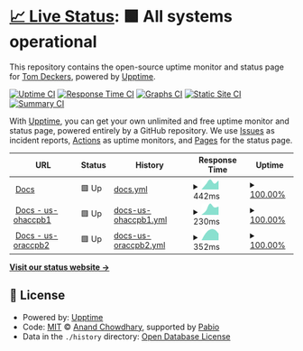 # [📈 Live Status](https://tdeckers-cisco.github.io/c2p-upptime): <!--live status--> **🟩 All systems operational**

This repository contains the open-source uptime monitor and status page for [Tom Deckers](https://tdeckers-cisco.github.io/c2p-upptime), powered by [Upptime](https://github.com/upptime/upptime).

[![Uptime CI](https://github.com/tdeckers-cisco/c2p-upptime/workflows/Uptime%20CI/badge.svg)](https://github.com/tdeckers-cisco/c2p-upptime/actions?query=workflow%3A%22Uptime+CI%22)
[![Response Time CI](https://github.com/tdeckers-cisco/c2p-upptime/workflows/Response%20Time%20CI/badge.svg)](https://github.com/tdeckers-cisco/c2p-upptime/actions?query=workflow%3A%22Response+Time+CI%22)
[![Graphs CI](https://github.com/tdeckers-cisco/c2p-upptime/workflows/Graphs%20CI/badge.svg)](https://github.com/tdeckers-cisco/c2p-upptime/actions?query=workflow%3A%22Graphs+CI%22)
[![Static Site CI](https://github.com/tdeckers-cisco/c2p-upptime/workflows/Static%20Site%20CI/badge.svg)](https://github.com/tdeckers-cisco/c2p-upptime/actions?query=workflow%3A%22Static+Site+CI%22)
[![Summary CI](https://github.com/tdeckers-cisco/c2p-upptime/workflows/Summary%20CI/badge.svg)](https://github.com/tdeckers-cisco/c2p-upptime/actions?query=workflow%3A%22Summary+CI%22)

With [Upptime](https://upptime.js.org), you can get your own unlimited and free uptime monitor and status page, powered entirely by a GitHub repository. We use [Issues](https://github.com/tdeckers-cisco/c2p-upptime/issues) as incident reports, [Actions](https://github.com/tdeckers-cisco/c2p-upptime/actions) as uptime monitors, and [Pages](https://tdeckers-cisco.github.io/c2p-upptime) for the status page.

<!--start: status pages-->
<!-- This summary is generated by Upptime (https://github.com/upptime/upptime) -->
<!-- Do not edit this manually, your changes will be overwritten -->
<!-- prettier-ignore -->
| URL | Status | History | Response Time | Uptime |
| --- | ------ | ------- | ------------- | ------ |
| <img alt="" src="https://icons.duckduckgo.com/ip3/api.ciscoplatform.cloud.ico" height="13"> [Docs](https://api.ciscoplatform.cloud/docs) | 🟩 Up | [docs.yml](https://github.com/tdeckers-cisco/c2p-upptime/commits/HEAD/history/docs.yml) | <details><summary><img alt="Response time graph" src="./graphs/docs/response-time-week.png" height="20"> 442ms</summary><br><a href="https://tdeckers-cisco.github.io/c2p-upptime/history/docs"><img alt="Response time 442" src="https://img.shields.io/endpoint?url=https%3A%2F%2Fraw.githubusercontent.com%2Ftdeckers-cisco%2Fc2p-upptime%2FHEAD%2Fapi%2Fdocs%2Fresponse-time.json"></a><br><a href="https://tdeckers-cisco.github.io/c2p-upptime/history/docs"><img alt="24-hour response time 647" src="https://img.shields.io/endpoint?url=https%3A%2F%2Fraw.githubusercontent.com%2Ftdeckers-cisco%2Fc2p-upptime%2FHEAD%2Fapi%2Fdocs%2Fresponse-time-day.json"></a><br><a href="https://tdeckers-cisco.github.io/c2p-upptime/history/docs"><img alt="7-day response time 442" src="https://img.shields.io/endpoint?url=https%3A%2F%2Fraw.githubusercontent.com%2Ftdeckers-cisco%2Fc2p-upptime%2FHEAD%2Fapi%2Fdocs%2Fresponse-time-week.json"></a><br><a href="https://tdeckers-cisco.github.io/c2p-upptime/history/docs"><img alt="30-day response time 442" src="https://img.shields.io/endpoint?url=https%3A%2F%2Fraw.githubusercontent.com%2Ftdeckers-cisco%2Fc2p-upptime%2FHEAD%2Fapi%2Fdocs%2Fresponse-time-month.json"></a><br><a href="https://tdeckers-cisco.github.io/c2p-upptime/history/docs"><img alt="1-year response time 442" src="https://img.shields.io/endpoint?url=https%3A%2F%2Fraw.githubusercontent.com%2Ftdeckers-cisco%2Fc2p-upptime%2FHEAD%2Fapi%2Fdocs%2Fresponse-time-year.json"></a></details> | <details><summary><a href="https://tdeckers-cisco.github.io/c2p-upptime/history/docs">100.00%</a></summary><a href="https://tdeckers-cisco.github.io/c2p-upptime/history/docs"><img alt="All-time uptime 100.00%" src="https://img.shields.io/endpoint?url=https%3A%2F%2Fraw.githubusercontent.com%2Ftdeckers-cisco%2Fc2p-upptime%2FHEAD%2Fapi%2Fdocs%2Fuptime.json"></a><br><a href="https://tdeckers-cisco.github.io/c2p-upptime/history/docs"><img alt="24-hour uptime 100.00%" src="https://img.shields.io/endpoint?url=https%3A%2F%2Fraw.githubusercontent.com%2Ftdeckers-cisco%2Fc2p-upptime%2FHEAD%2Fapi%2Fdocs%2Fuptime-day.json"></a><br><a href="https://tdeckers-cisco.github.io/c2p-upptime/history/docs"><img alt="7-day uptime 100.00%" src="https://img.shields.io/endpoint?url=https%3A%2F%2Fraw.githubusercontent.com%2Ftdeckers-cisco%2Fc2p-upptime%2FHEAD%2Fapi%2Fdocs%2Fuptime-week.json"></a><br><a href="https://tdeckers-cisco.github.io/c2p-upptime/history/docs"><img alt="30-day uptime 100.00%" src="https://img.shields.io/endpoint?url=https%3A%2F%2Fraw.githubusercontent.com%2Ftdeckers-cisco%2Fc2p-upptime%2FHEAD%2Fapi%2Fdocs%2Fuptime-month.json"></a><br><a href="https://tdeckers-cisco.github.io/c2p-upptime/history/docs"><img alt="1-year uptime 100.00%" src="https://img.shields.io/endpoint?url=https%3A%2F%2Fraw.githubusercontent.com%2Ftdeckers-cisco%2Fc2p-upptime%2FHEAD%2Fapi%2Fdocs%2Fuptime-year.json"></a></details>
| <img alt="" src="https://icons.duckduckgo.com/ip3/api.us-ohaccpb1.ciscoplatform.cloud.ico" height="13"> [Docs - us-ohaccpb1](https://api.us-ohaccpb1.ciscoplatform.cloud/docs) | 🟩 Up | [docs-us-ohaccpb1.yml](https://github.com/tdeckers-cisco/c2p-upptime/commits/HEAD/history/docs-us-ohaccpb1.yml) | <details><summary><img alt="Response time graph" src="./graphs/docs-us-ohaccpb1/response-time-week.png" height="20"> 230ms</summary><br><a href="https://tdeckers-cisco.github.io/c2p-upptime/history/docs-us-ohaccpb1"><img alt="Response time 230" src="https://img.shields.io/endpoint?url=https%3A%2F%2Fraw.githubusercontent.com%2Ftdeckers-cisco%2Fc2p-upptime%2FHEAD%2Fapi%2Fdocs-us-ohaccpb1%2Fresponse-time.json"></a><br><a href="https://tdeckers-cisco.github.io/c2p-upptime/history/docs-us-ohaccpb1"><img alt="24-hour response time 343" src="https://img.shields.io/endpoint?url=https%3A%2F%2Fraw.githubusercontent.com%2Ftdeckers-cisco%2Fc2p-upptime%2FHEAD%2Fapi%2Fdocs-us-ohaccpb1%2Fresponse-time-day.json"></a><br><a href="https://tdeckers-cisco.github.io/c2p-upptime/history/docs-us-ohaccpb1"><img alt="7-day response time 230" src="https://img.shields.io/endpoint?url=https%3A%2F%2Fraw.githubusercontent.com%2Ftdeckers-cisco%2Fc2p-upptime%2FHEAD%2Fapi%2Fdocs-us-ohaccpb1%2Fresponse-time-week.json"></a><br><a href="https://tdeckers-cisco.github.io/c2p-upptime/history/docs-us-ohaccpb1"><img alt="30-day response time 230" src="https://img.shields.io/endpoint?url=https%3A%2F%2Fraw.githubusercontent.com%2Ftdeckers-cisco%2Fc2p-upptime%2FHEAD%2Fapi%2Fdocs-us-ohaccpb1%2Fresponse-time-month.json"></a><br><a href="https://tdeckers-cisco.github.io/c2p-upptime/history/docs-us-ohaccpb1"><img alt="1-year response time 230" src="https://img.shields.io/endpoint?url=https%3A%2F%2Fraw.githubusercontent.com%2Ftdeckers-cisco%2Fc2p-upptime%2FHEAD%2Fapi%2Fdocs-us-ohaccpb1%2Fresponse-time-year.json"></a></details> | <details><summary><a href="https://tdeckers-cisco.github.io/c2p-upptime/history/docs-us-ohaccpb1">100.00%</a></summary><a href="https://tdeckers-cisco.github.io/c2p-upptime/history/docs-us-ohaccpb1"><img alt="All-time uptime 100.00%" src="https://img.shields.io/endpoint?url=https%3A%2F%2Fraw.githubusercontent.com%2Ftdeckers-cisco%2Fc2p-upptime%2FHEAD%2Fapi%2Fdocs-us-ohaccpb1%2Fuptime.json"></a><br><a href="https://tdeckers-cisco.github.io/c2p-upptime/history/docs-us-ohaccpb1"><img alt="24-hour uptime 100.00%" src="https://img.shields.io/endpoint?url=https%3A%2F%2Fraw.githubusercontent.com%2Ftdeckers-cisco%2Fc2p-upptime%2FHEAD%2Fapi%2Fdocs-us-ohaccpb1%2Fuptime-day.json"></a><br><a href="https://tdeckers-cisco.github.io/c2p-upptime/history/docs-us-ohaccpb1"><img alt="7-day uptime 100.00%" src="https://img.shields.io/endpoint?url=https%3A%2F%2Fraw.githubusercontent.com%2Ftdeckers-cisco%2Fc2p-upptime%2FHEAD%2Fapi%2Fdocs-us-ohaccpb1%2Fuptime-week.json"></a><br><a href="https://tdeckers-cisco.github.io/c2p-upptime/history/docs-us-ohaccpb1"><img alt="30-day uptime 100.00%" src="https://img.shields.io/endpoint?url=https%3A%2F%2Fraw.githubusercontent.com%2Ftdeckers-cisco%2Fc2p-upptime%2FHEAD%2Fapi%2Fdocs-us-ohaccpb1%2Fuptime-month.json"></a><br><a href="https://tdeckers-cisco.github.io/c2p-upptime/history/docs-us-ohaccpb1"><img alt="1-year uptime 100.00%" src="https://img.shields.io/endpoint?url=https%3A%2F%2Fraw.githubusercontent.com%2Ftdeckers-cisco%2Fc2p-upptime%2FHEAD%2Fapi%2Fdocs-us-ohaccpb1%2Fuptime-year.json"></a></details>
| <img alt="" src="https://icons.duckduckgo.com/ip3/api.us-oraccpb2.ciscoplatform.cloud.ico" height="13"> [Docs - us-oraccpb2](https://api.us-oraccpb2.ciscoplatform.cloud/docs) | 🟩 Up | [docs-us-oraccpb2.yml](https://github.com/tdeckers-cisco/c2p-upptime/commits/HEAD/history/docs-us-oraccpb2.yml) | <details><summary><img alt="Response time graph" src="./graphs/docs-us-oraccpb2/response-time-week.png" height="20"> 352ms</summary><br><a href="https://tdeckers-cisco.github.io/c2p-upptime/history/docs-us-oraccpb2"><img alt="Response time 352" src="https://img.shields.io/endpoint?url=https%3A%2F%2Fraw.githubusercontent.com%2Ftdeckers-cisco%2Fc2p-upptime%2FHEAD%2Fapi%2Fdocs-us-oraccpb2%2Fresponse-time.json"></a><br><a href="https://tdeckers-cisco.github.io/c2p-upptime/history/docs-us-oraccpb2"><img alt="24-hour response time 375" src="https://img.shields.io/endpoint?url=https%3A%2F%2Fraw.githubusercontent.com%2Ftdeckers-cisco%2Fc2p-upptime%2FHEAD%2Fapi%2Fdocs-us-oraccpb2%2Fresponse-time-day.json"></a><br><a href="https://tdeckers-cisco.github.io/c2p-upptime/history/docs-us-oraccpb2"><img alt="7-day response time 352" src="https://img.shields.io/endpoint?url=https%3A%2F%2Fraw.githubusercontent.com%2Ftdeckers-cisco%2Fc2p-upptime%2FHEAD%2Fapi%2Fdocs-us-oraccpb2%2Fresponse-time-week.json"></a><br><a href="https://tdeckers-cisco.github.io/c2p-upptime/history/docs-us-oraccpb2"><img alt="30-day response time 352" src="https://img.shields.io/endpoint?url=https%3A%2F%2Fraw.githubusercontent.com%2Ftdeckers-cisco%2Fc2p-upptime%2FHEAD%2Fapi%2Fdocs-us-oraccpb2%2Fresponse-time-month.json"></a><br><a href="https://tdeckers-cisco.github.io/c2p-upptime/history/docs-us-oraccpb2"><img alt="1-year response time 352" src="https://img.shields.io/endpoint?url=https%3A%2F%2Fraw.githubusercontent.com%2Ftdeckers-cisco%2Fc2p-upptime%2FHEAD%2Fapi%2Fdocs-us-oraccpb2%2Fresponse-time-year.json"></a></details> | <details><summary><a href="https://tdeckers-cisco.github.io/c2p-upptime/history/docs-us-oraccpb2">100.00%</a></summary><a href="https://tdeckers-cisco.github.io/c2p-upptime/history/docs-us-oraccpb2"><img alt="All-time uptime 100.00%" src="https://img.shields.io/endpoint?url=https%3A%2F%2Fraw.githubusercontent.com%2Ftdeckers-cisco%2Fc2p-upptime%2FHEAD%2Fapi%2Fdocs-us-oraccpb2%2Fuptime.json"></a><br><a href="https://tdeckers-cisco.github.io/c2p-upptime/history/docs-us-oraccpb2"><img alt="24-hour uptime 100.00%" src="https://img.shields.io/endpoint?url=https%3A%2F%2Fraw.githubusercontent.com%2Ftdeckers-cisco%2Fc2p-upptime%2FHEAD%2Fapi%2Fdocs-us-oraccpb2%2Fuptime-day.json"></a><br><a href="https://tdeckers-cisco.github.io/c2p-upptime/history/docs-us-oraccpb2"><img alt="7-day uptime 100.00%" src="https://img.shields.io/endpoint?url=https%3A%2F%2Fraw.githubusercontent.com%2Ftdeckers-cisco%2Fc2p-upptime%2FHEAD%2Fapi%2Fdocs-us-oraccpb2%2Fuptime-week.json"></a><br><a href="https://tdeckers-cisco.github.io/c2p-upptime/history/docs-us-oraccpb2"><img alt="30-day uptime 100.00%" src="https://img.shields.io/endpoint?url=https%3A%2F%2Fraw.githubusercontent.com%2Ftdeckers-cisco%2Fc2p-upptime%2FHEAD%2Fapi%2Fdocs-us-oraccpb2%2Fuptime-month.json"></a><br><a href="https://tdeckers-cisco.github.io/c2p-upptime/history/docs-us-oraccpb2"><img alt="1-year uptime 100.00%" src="https://img.shields.io/endpoint?url=https%3A%2F%2Fraw.githubusercontent.com%2Ftdeckers-cisco%2Fc2p-upptime%2FHEAD%2Fapi%2Fdocs-us-oraccpb2%2Fuptime-year.json"></a></details>

<!--end: status pages-->

[**Visit our status website →**](https://tdeckers-cisco.github.io/c2p-upptime)

## 📄 License

- Powered by: [Upptime](https://github.com/upptime/upptime)
- Code: [MIT](./LICENSE) © [Anand Chowdhary](https://anandchowdhary.com), supported by [Pabio](https://pabio.com)
- Data in the `./history` directory: [Open Database License](https://opendatacommons.org/licenses/odbl/1-0/)
